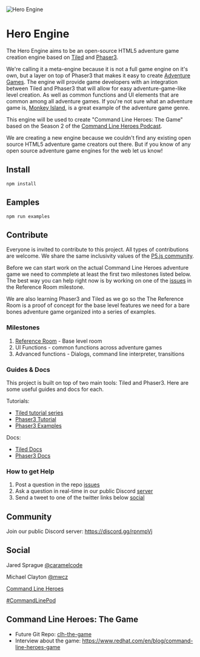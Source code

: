 ![Hero Engine](https://user-images.githubusercontent.com/3926730/45370277-e1fd9300-b5b5-11e8-80f9-c4249af4d5b2.png)


# Hero Engine

The Hero Engine aims to be an open-source HTML5 adventure game creation engine based on [Tiled](https://www.mapeditor.org/) and [Phaser3](https://phaser.io/).

We're calling it a meta-engine because it is not a full game engine on it's own, but a layer on top of Phaser3 that makes it easy to create [Adventure Games](https://en.wikipedia.org/wiki/Adventure_game).
The engine will provide game developers with an integration between Tiled and Phaser3 that will allow for easy adventure-game-like level creation.  As well as common functions and UI elements that are common among all
adventure games.  If you're not sure what an adventure game is, [Monkey Island](https://en.wikipedia.org/wiki/The_Secret_of_Monkey_Island), is a great example of the adventure game genre.

This engine will be used to create "Command Line Heroes: The Game" based on the Season 2 of the [Command Line Heroes Podcast](https://www.redhat.com/en/command-line-heroes).

We are creating a new engine because we couldn't find any existing open source HTML5 adventure game creators out there. But if you know of any open source adventure game engines for the web let us know!

## Install

    npm install

## Eamples

    npm run examples

## Contribute

Everyone is invited to contribute to this project.  All types of contributions are welcome.  We share the same inclusivity values of the [P5.js community](https://p5js.org/community/).

Before we can start work on the actual Command Line Heroes adventure game we need to commplete at least the first two milestones listed below.  The best way you can help right now is by working on one of the [issues](https://github.com/CommandLineHeroes/hero-engine/issues) in the Reference Room milestone.

We are also learning Phaser3 and Tiled as we go so the The Reference Room is a proof of concept for the base level features we need for a bare bones adventure game organized into a series of examples.

### Milestones

1. [Reference Room](https://github.com/CommandLineHeroes/hero-engine/milestone/1) - Base level room
2. UI Functions - common functions across adventure games
3. Advanced functions - Dialogs, command line interpreter, transitions

### Guides & Docs

This project is built on top of two main tools: Tiled and Phaser3. Here are some useful guides and docs for each.

Tutorials:
* [Tiled tutorial series](https://www.youtube.com/watch?v=ZwaomOYGuYo)
* [Phaser3 Tutorial](https://phaser.io/tutorials/making-your-first-phaser-3-game)
* [Phaser3 Examples](https://labs.phaser.io/)

Docs:
* [Tiled Docs](https://doc.mapeditor.org/en/stable/)
* [Phaser3 Docs](https://photonstorm.github.io/phaser3-docs/index.html)


### How to get Help

1. Post a question in the repo [issues](https://github.com/CommandLineHeroes/hero-engine/issues)
2. Ask a question in real-time in our public Discord [server](https://discord.gg/rpnmpVj)
3. Send a tweet to one of the twitter links below [social](#social)

## Community

Join our public Discord server: https://discord.gg/rpnmpVj

## Social

Jared Sprague [@caramelcode](https://twitter.com/caramelcode)

Michael Clayton [@mwcz](https://twitter.com/mwcz)

[Command Line Heroes](https://www.redhat.com/en/command-line-heroes)

[#CommandLinePod](https://twitter.com/hashtag/CommandLinePod?src=hash)

## Command Line Heroes: The Game
* Future Git Repo: [clh-the-game](https://github.com/CommandLineHeroes/clh-the-game)
* Interview about the game: https://www.redhat.com/en/blog/command-line-heroes-game
